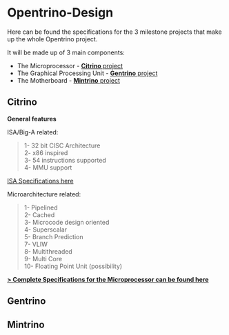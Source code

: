 # Opentrino-Design

Here can be found the specifications for the 3 milestone projects that make up the whole Opentrino project.

It will be made up of 3 main components:
- The Microprocessor - [**Citrino** project](https://github.com/Opentrino/Citrino)
- The Graphical Processing Unit - [**Gentrino** project](https://github.com/Opentrino/Gentrino)
- The Motherboard - [**Mintrino** project](https://github.com/Opentrino/Mintrino)

**Citrino**
-------
**General features**   

ISA/Big-A related:  
>1- 32 bit CISC Architecture  
2- x86 inspired  
3- 54 instructions supported  
4- MMU support  

[ISA Specifications here](https://github.com/Opentrino/Opentrino-Design/blob/master/ISA.md)

Microarchitecture related:
>1- Pipelined  
2- Cached  
3- Microcode design oriented  
4- Superscalar  
5- Branch Prediction  
7- VLIW  
8- Multithreaded  
9- Multi Core  
10- Floating Point Unit (possibility)  

[**> Complete Specifications for the Microprocessor can be found here**](https://github.com/Opentrino/Opentrino-Design/blob/master/CPUSpecs.md)

**Gentrino**
-------


**Mintrino**
-------
